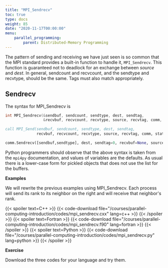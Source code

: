 ```yaml
---
title: "MPI_Sendrecv"
toc: true
type: docs
weight: 85
date: "2020-11-17T00:00:00"
menu:
    parallel_programming:
        parent: Distributed-Memory Programming
---
```


The pattern of sending and receiving we have just seen is so common that the MPI standard provides a built-in function to handle it, `MPI_Sendrecv`.  This function is guaranteed not to deadlock for an exchange between _source_ and _dest_.  In general, sendcount and recvcount, and the sendtype and recvtype, should be the same.  Tags must also match appropriately.

## Sendrecv

The syntax for MPI_Sendrecv is
```c++
int MPI_Sendrecv(&sendbuf, sendcount, sendtype, dest, sendtag,
                 &recvbuf, recvcount, recvtype, source, recvtag, comm, &status)
```
```fortran
call MPI_Send(sendbuf, sendcount, sendtype, dest, sendtag, 
              recvbuf, recvcount, recvtype, source, recvtag, comm, status, ierr)
```
```python
comm.Sendrecv([sendbuf,sendtype], dest, sendtag=0, recvbuf=None, source=ANY_SOURCE, recvtag=ANY_TAG, status=None)
```
Python programmers should observe that the above syntax is taken from the `mpi4py` documentation, and values of variables are the defaults. As usual there is a lower-case form for pickled objects that does not use the list for the buffers.

**Examples**

We will rewrite the previous examples using MPI_Sendrecv. Each process will send its rank to its neighbor on the right and will receive that neighbor's rank.

{{< spoiler text=C++ >}}
{{< code-download file="/courses/parallel-computing-introduction/codes/mpi_sendrecv.cxx" lang=c++ >}}
{{< /spoiler >}}
{{< spoiler text=Fortran >}}
{{< code-download file="/courses/parallel-computing-introduction/codes/mpi_sendrecv.f90" lang=fortran >}}
{{< /spoiler >}}
{{< spoiler text=Python >}}
{{< code-download file="/courses/parallel-computing-introduction/codes/mpi_sendrecv.py" lang=python >}}
{{< /spoiler >}}

**Exercise**

Download the three codes for your language and try them. 

